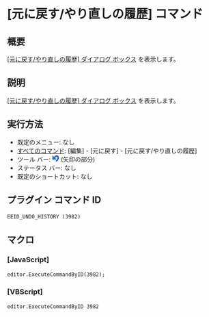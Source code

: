# \[元に戻す/やり直しの履歴\] コマンド

## 概要

[\[元に戻す/やり直しの履歴\] ダイアログ ボックス](../../dlg/undo_history/index) を表示します。

## 説明

[\[元に戻す/やり直しの履歴\] ダイアログ ボックス](../../dlg/undo_history/index) を表示します。

## 実行方法

- 既定のメニュー: なし
- [すべてのコマンド](../../glossary/allcommands): \[編集\] \- \[元に戻す\] \- \[元に戻す/やり直しの履歴\]
- ツール バー: ![](../../images/editundo.png) (矢印の部分)
- ステータス バー: なし
- 既定のショートカット: なし

## プラグイン コマンド ID

```
EEID_UNDO_HISTORY (3982)
```

## マクロ

### \[JavaScript\]

```
editor.ExecuteCommandByID(3982);
```

### \[VBScript\]

```
editor.ExecuteCommandByID 3982
```
